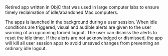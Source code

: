 Retired app written in ObjC that was used in large computer labs to ensure timely reclaimation of idle/abandoned Mac computers.

The apps is launched in the background during a user session. When idle conditions are triggered, visual and audible alerts are given to the user warning of an upcoming forced logout. The user can dismiss the alerts to reset the idle timer. If the alerts are not acknowledged or dismissed, the app will kill all user session apps to avoid unsaved changes from preventing an ordinary idle logout.
